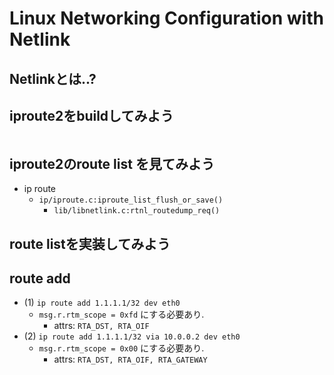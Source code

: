 # Linux Networking Configuration with Netlink

## Netlinkとは..?

## iproute2をbuildしてみよう

```
```

## iproute2のroute list を見てみよう

- ip route
	- `ip/iproute.c:iproute_list_flush_or_save()`
		- `lib/libnetlink.c:rtnl_routedump_req()`

## route listを実装してみよう

## route add

- (1) `ip route add 1.1.1.1/32 dev eth0`
  - `msg.r.rtm_scope = 0xfd` にする必要あり.
	- attrs: `RTA_DST, RTA_OIF`
- (2) `ip route add 1.1.1.1/32 via 10.0.0.2 dev eth0`
  - `msg.r.rtm_scope = 0x00` にする必要あり.
	- attrs: `RTA_DST, RTA_OIF, RTA_GATEWAY`

